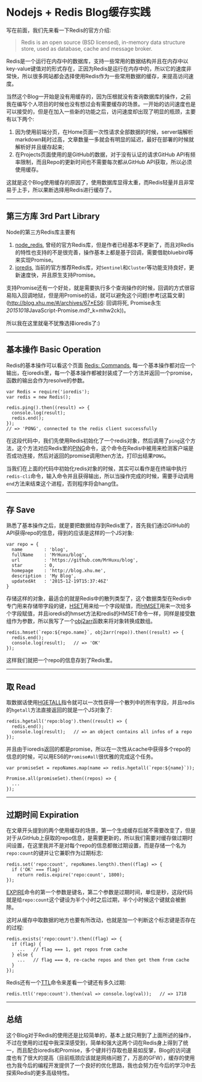 # Nodejs + Redis Blog缓存实践

写在前面，我们先来看一下Redis的官方介绍:

> Redis is an open source (BSD licensed), in-memory data structure store, used as database, cache and message broker.

Redis是一个运行在内存中的数据库，支持一些常用的数据结构并且在内存中以key-value键值对的形式存在，正因为Redis是运行在内存中的，所以它的速度非常快，所以很多网站都会选择使用Redis作为一些常用数据的缓存，来提高访问速度。

当然这个Blog一开始是没有用缓存的，因为压根就没有查询数据库的操作，之前我在编写个人项目的时候也没有想过会有需要缓存的场景。一开始的访问速度也是可以接受的，但是在加入一些新的功能之后，访问速度却出现了明显的瓶颈，主要有以下两个: 

1. 因为使用前端分页，在Home页面一次性请求全部数据的时候，server端解析markdown耗时过高，文章数量一多就会有明显的延迟，最好在部署的时候就解析好并且缓存起来;
2. 在Projects页面使用的是GitHub的数据，对于没有认证的请求GitHub API有频率限制，而且Repo的更新时间也不需要每次都从GitHub API获取，所以必须使用缓存。

这就是这个Blog使用缓存的原因了，使用数据库显得太重，而Redis轻量并且非常易于上手，所以果断选择用Redis进行缓存了。

---

## 第三方库 3rd Part Library

Node的第三方Redis库主要有

1. [node_redis](https://github.com/NodeRedis/node_redis), 曾经的官方Redis库，但是作者已经基本不更新了，而且对Redis的特性也支持的不是很完善，操作基本上都是基于回调，需要借助bluebird等来实现Promise。
2. [ioredis](https://github.com/luin/ioredis), 当前的官方推荐Redis库，对```Sentinel```和```Cluster```等功能支持良好，更新速度快，并且原生支持Promise。

支持Promise还有一个好处，就是需要执行多个查询操作的时候，回调的方式很容易陷入回调地狱，但是用Promise的话，就可以避免这个问题(参考[这篇文章](http://blog.xhu.me/#/archives/67*ES6: 回调将死, Promise永生*20151018*JavaScript-Promise.md?_k=mhw2ck))。

所以我在这里就毫不犹豫选择ioredis了:)

---

## 基本操作 Basic Operation

Redis的基本操作可以看这个页面 [Redis: Commands](http://redis.io/commands), 每一个基本操作都对应一个输出，在ioredis里，每一个基本操作都被封装成了一个方法并返回一个promise，函数的输出会作为resolve的参数。

    var Redis = require('ioredis');
    var redis = new Redis();

    redis.ping().then((result) => {
      console.log(result);
      redis.end();
    });
    // => 'PONG', connected to the redis client successfully
    
在这段代码中，我们先使用Redis初始化了一个redis对象，然后调用了```ping```这个方法，这个方法对应Redis里的[PING](http://redis.io/commands/ping)命令，这个命令在Redis中被用来检测客户端是否成功连接，然后对返回的promise调用then方法，打印出结果```PONG```。

当我们在上面的代码中初始化redis对象的时候，其实可以看作是在终端中执行```redis-cli```命令，输入命令并且获得输出，所以当操作完成的时候，需要手动调用```end```方法来结束这个进程，否则程序将会hang住。

---

## 存 Save

熟悉了基本操作之后，就是要把数据给存到Redis里了，首先我们通过GitHub的API获得repo的信息，得到的应该是这样的一个JS对象:

    var repo = {
      name        : 'blog',
      fullName    : 'MrHuxu/blog',
      url         : 'https://github.com/MrHuxu/blog',
      star        : 0,
      homepage    : 'http://blog.xhu.me',
      description : 'My Blog',
      updatedAt   : '2015-12-19T15:37:46Z'
    }
    
存储这样的对象，最适合的就是Redis中的散列类型了，这个数据类型在Redis中专门用来存储带字段的键，[HSET](http://redis.io/commands/hset)用来给一个字段赋值，而[HMSET](http://redis.io/commands/hmset)用来一次给多个字段赋值，并且ioredis的hmset方法和redis的HMSET命令一样，同样是接受数组作为参数，所以我写了一个[obj2arr](https://github.com/MrHuxu/blog/blob/cf6439bc6da67212c8d78672799f0db65d853397/lib%2Fcommon.js#L48)函数来将对象转换成数组。

    redis.hmset(`repo:${repo.name}`, obj2arr(repo)).then((result) => {
      redis.end();
      console.log(result);   // => 'OK'
    });
    
这样我们就把一个repo的信息存到了Redis里。

---

## 取 Read

取数据话使用[HGETALL](http://redis.io/commands/hgetall)指令就可以一次性获得一个散列中的所有字段，并且redis的```hgetall```方法直接返回的就是一个JS对象了:

    redis.hgetall('repo:blog').then((result) => {
      redis.end();
      console.log(result);   // => an object contains all infos of a repo
    });
    
并且由于ioredis返回的都是promise，所以在一次性从cache中获得多个repo的信息的时候，可以用ES6的```Promise#all```很优雅的完成这个任务。

    var promiseSet = repoNames.map(name => redis.hgetall(`repo:${name}`));
    
    Promise.all(promiseSet).then((repos) => {
      ...
    });
    
---

## 过期时间 Expiration

在文章开头提到的两个使用缓存的场景，第一个生成缓存后就不需要改变了，但是对于从GitHub上获取的repo信息，是需要更新的，所以我们需要对缓存做过期时间设置，在这里我并不是对每个repo的信息都做过期设置，而是存储一个名为```repo:count```的键并让它兼职作为过期标志:

    redis.set('repo:count', repoNames.length).then((flag) => {
      if ('OK' === flag)
        return redis.expire('repo:count', 1800);
    });
    
[EXPIRE](http://redis.io/commands/expire)命令的第一个参数是键名，第二个参数是过期时间，单位是秒，这段代码就是给```repo:count```这个键设为半个小时之后过期，半个小时候这个键就会被删除。

这时从缓存中取数据的地方也要有所改动，也就是加一个判断这个标志键是否存在的过程:

    redis.exists('repo:count').then((flag) => {
      if (flag) {
        ...   // flag === 1, get repos from cache
      } else {
        ...   // flag === 0, re-cache repos and then get them from cache
      }
    });
    
Redis还有一个[TTL](http://redis.io/commands/ttl)命令来差看一个键还有多久过期:

    redis.ttl('repo:count').then(val => console.log(val));   // => 1718

---

## 总结

这个Blog对于Redis的使用还是比较简单的，基本上就只用到了上面所述的操作，不过在使用的过程中我深深感受到，简单和强大这两个词在Redis身上得到了统一，而且配合ioredis和Promise，多个键并行存取也是易如反掌，Blog的访问速度也有了很大的提高（目前瓶颈应该就是网络问题了，万恶的GFW），缓存的使用也为我今后的编程开发提供了一个良好的优化思路，我也会努力在今后的学习中去探索Redis的更多高级特性。